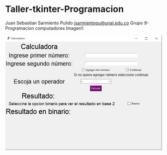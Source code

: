 # Taller-tkinter-Programacion
Juan Sebastian Sarmiento Pulido
jsarmientopu@unal.edu.co
Grupo 9- Programacion computadores
Imagen1:

![Alt tag](https://github.com/jsarmientopu/Taller-tkinter-Programacion/blob/main/IMAGENES%20INTERFAZ/Calculadora.jpg?raw=true)
